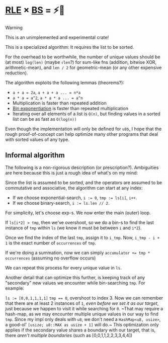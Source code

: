 # [RLE](https://en.wikipedia.org/wiki/Run-length_encoding) × [BS](https://en.wikipedia.org/wiki/Binary_search) = ⚡🚀

> [!warning]
> This is an unimplemented and experimental crate!

This is a specialized algorithm: It requires the list to be sorted.

For the overhead to be worthwhile, the number of unique values should be (at most) `log(len)` (maybe `√len`?) for sum-like fns (addition, bitwise XOR, arithmetic-mean), and `len / 2` for geometric-mean (or any other expensive reduction).

The algorithm exploits the following lemmas (theorems?):
- `a + a = 2a`, `a + a + a ... = n*a`
- `a * a = a^2`, `a * a * a ... = a^n`
- Multiplication is faster than repeated addition
- [Bin exponentiation](https://en.wikipedia.org/wiki/Exponentiation_by_squaring) is faster than repeated multiplication
- Iterating over all elements of a list is `O(n)`, but finding values in a sorted list can be as fast as `O(log(n))`

Even though the implementation will only be defined for `u8`s, I hope that the rough proof-of-concept can help optimize many other programs that deal with sorted values of any type.

## Informal algorithm
The following is a non-rigorous description (or prescription?). Ambiguities are here because this is just a rough idea of what's on my mind:

Since the list is assumed to be sorted, and the operators are assumed to be commutative and associative, the algorithm can start at any index:
- If we choose exponential-search, `i := 0`, `tmp := ls[i]`, `i++`.
- If we choose binary-search, `i := ls.len // 2`.

For simplicity, let's choose exp-s. We now enter the main (outer) loop.

If `ls[i*2] > tmp`, then we've overshoot, so we do a bin-s to find the last instance of `tmp` within `ls` (we know it must be between `i` and `i*2`).

Once we find the index of the last `tmp`, assign it to `i_tmp`. Now, `i_tmp - i + 1` is the exact number of `occurrences` of `tmp`.

If we're doing a summation, now we can simply `accumulator += tmp * occurrences` (assuming no overflow occurs)

We can repeat this process for every unique value in `ls`.

Another detail that can optimize this further, is keeping track of any "secondary" new values we encounter while bin-searching `tmp`. For example:

`ls := [0,0,1,1,1,1]`
`tmp == 0`, overshoot to index 3. Now we can remember that there are at least 2 instances of `1`, _even before we set it as our target_, just because we happen to visit it while searching for `0`. ~That may require a hash-map, as we may encounter multiple unique values in our way to find `tmp`. Since my impl only deals with `u8`, we don't need a `HashMap<u8, usize>`, a good-ol' `[usize; u8::MAX as usize + 1]` will do.~ This optimization only applies if the secondary value shares a boundary with our target, that is, there _aren't multiple boundaries_ (such as \[0,0,1,1,2,2,3,3,4,4])
